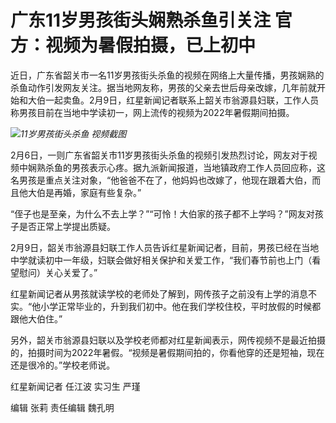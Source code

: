 # 广东11岁男孩街头娴熟杀鱼引关注 官方：视频为暑假拍摄，已上初中

近日，广东省韶关市一名11岁男孩街头杀鱼的视频在网络上大量传播，男孩娴熟的杀鱼动作引发网友关注。据当地网友称，男孩的父亲去世后母亲改嫁，几年前就开始和大伯一起卖鱼。2月9日，红星新闻记者联系上韶关市翁源县妇联，工作人员称男孩目前在当地中学读初一，网上流传的视频为2022年暑假期间拍摄。

![](https://inews.gtimg.com/newsapp_bt/0/15654263824/1000)_11岁男孩街头杀鱼 视频截图_

2月6日，一则广东省韶关市11岁男孩街头杀鱼的视频引发热烈讨论，网友对于视频中娴熟杀鱼的男孩表示心疼。据九派新闻报道，当地镇政府工作人员回应称，这名男孩是重点关注对象，“他爸爸不在了，他妈妈也改嫁了，他现在跟着大伯，而且他大伯是再婚，家庭有些复杂。”

“侄子也是至亲，为什么不去上学？”“可怜！大伯家的孩子都不上学吗？”网友对孩子是否正常上学提出质疑。

2月9日，韶关市翁源县妇联工作人员告诉红星新闻记者，目前，男孩已经在当地中学就读初中一年级，妇联会做好相关保护和关爱工作，“我们春节前也上门（看望慰问）关心关爱了。”

红星新闻记者从男孩就读学校的老师处了解到，网传孩子之前没有上学的消息不实。“他小学正常毕业的，升到我们初中。他在我们学校住校，平时放假的时候都跟他大伯住。”

另外，韶关市翁源县妇联以及学校老师都对红星新闻表示，网传视频不是最近拍摄的，拍摄时间为2022年暑假。“视频是暑假期间拍的，你看他穿的还是短袖，现在还是很冷的。”学校老师说。

红星新闻记者 任江波 实习生 严瑾

编辑 张莉 责任编辑 魏孔明

